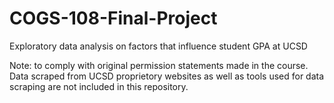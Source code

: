 # COGS-108-Final-Project
Exploratory data analysis on factors that influence student GPA at UCSD

Note: to comply with original permission statements made in the course. Data scraped from UCSD proprietory websites as well as tools used for data scraping are not included in this repository.
